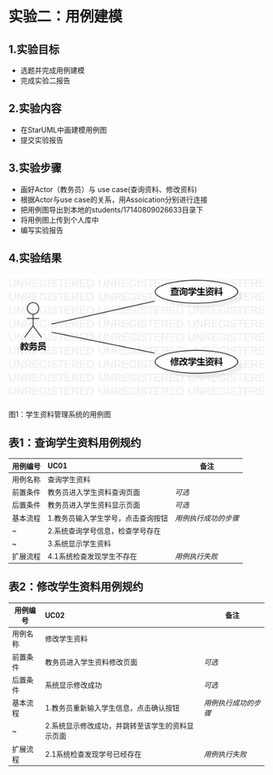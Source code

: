 # 实验二：用例建模

## 1.实验目标
- 选题并完成用例建模
- 完成实验二报告
## 2.实验内容
- 在StarUML中画建模用例图
- 提交实验报告
## 3.实验步骤
- 画好Actor（教务员）与 use case(查询资料、修改资料)
- 根据Actor与use case的关系，用Assoication分别进行连接
- 把用例图导出到本地的students/17140809026633目录下
- 将用例图上传到个人库中
- 编写实验报告
## 4.实验结果

![用例图](./Lab2_UseCaseDiagram.jpg)

图1：学生资料管理系统的用例图  


## 表1：查询学生资料用例规约  

用例编号  | UC01 | 备注  
-|:-|-  
用例名称  | 查询学生资料  |   
前置条件  | 教务员进入学生资料查询页面     | *可选*   
后置条件  | 教务员进入学生资料显示页面     | *可选*   
基本流程  | 1.教务员输入学生学号，点击查询按钮  |*用例执行成功的步骤*    
~| 2.系统查询学号信息，检查学号存在  |   
~| 3.系统显示学生资料   |    
扩展流程  | 4.1系统检查发现学生不存在   |*用例执行失败*    

## 表2：修改学生资料用例规约  

用例编号  | UC02 | 备注  
-|:-|-  
用例名称  | 修改学生资料  |   
前置条件  | 教务员进入学生资料修改页面     | *可选*   
后置条件  | 系统显示修改成功     | *可选*   
基本流程  | 1.教务员重新输入学生信息，点击确认按钮  |*用例执行成功的步骤*    
~| 2.系统显示修改成功，并跳转至该学生的资料显示页面  |   
扩展流程  | 2.1系统检查发现学号已经存在   |*用例执行失败*   
